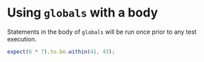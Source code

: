 # Using `globals` with a body

Statements in the body of `globals` will be run once prior to any test execution.

<!-- fulky:globals
const chai = require('chai');
const expect = chai.expect;
-->

```js
expect(6 * 7).to.be.within(41, 43);
```
